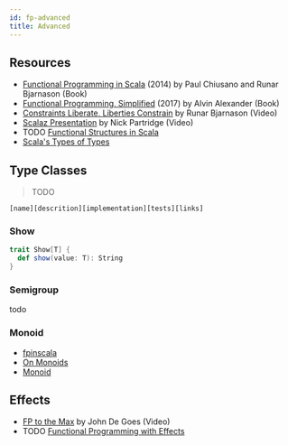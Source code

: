 ```yaml
---
id: fp-advanced
title: Advanced
---
```


## Resources

* [Functional Programming in Scala](https://amzn.to/2OCFpQG) (2014) by Paul Chiusano and Runar Bjarnason (Book)
* [Functional Programming, Simplified](https://amzn.to/2OCFROS) (2017) by Alvin Alexander (Book)
* [Constraints Liberate, Liberties Constrain](https://www.youtube.com/watch?v=GqmsQeSzMdw) by Runar Bjarnason (Video)
* [Scalaz Presentation](https://vimeo.com/10482466) by Nick Partridge (Video)
* TODO [Functional Structures in Scala](https://www.youtube.com/playlist?list=PLFrwDVdSrYE6dy14XCmUtRAJuhCxuzJp0)
* [Scala's Types of Types](https://ktoso.github.io/scala-types-of-types)

## Type Classes

> TODO

`[name][descrition][implementation][tests][links]`

### Show

```scala mdoc
trait Show[T] {
  def show(value: T): String
}
```

### Semigroup
todo

### Monoid

* [fpinscala](https://github.com/fpinscala/fpinscala/wiki/Chapter-10:-Monoids)
* [On Monoids](https://apocalisp.wordpress.com/2010/06/14/on-monoids)
* [Monoid](http://eed3si9n.com/herding-cats/Monoid.html)

## Effects

* [FP to the Max](https://youtu.be/sxudIMiOo68) by John De Goes (Video)
* TODO [Functional Programming with Effects](https://www.youtube.com/watch?v=po3wmq4S15A)
